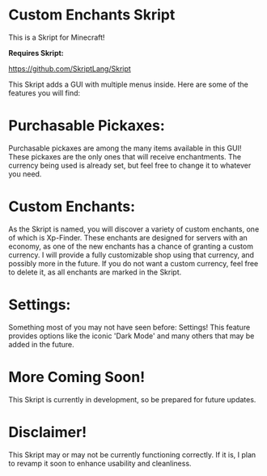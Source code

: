 
# Custom Enchants Skript

This is a Skript for Minecraft!

**Requires Skript:**

https://github.com/SkriptLang/Skript

This Skript adds a GUI with multiple menus inside. Here are some of the features you will find:

# Purchasable Pickaxes:
Purchasable pickaxes are among the many items available in this GUI! These pickaxes are the only ones that will receive enchantments. The currency being used is already set, but feel free to change it to whatever you need.

# Custom Enchants:
As the Skript is named, you will discover a variety of custom enchants, one of which is Xp-Finder. These enchants are designed for servers with an economy, as one of the new enchants has a chance of granting a custom currency. I will provide a fully customizable shop using that currency, and possibly more in the future. If you do not want a custom currency, feel free to delete it, as all enchants are marked in the Skript.

# Settings:
Something most of you may not have seen before: Settings! This feature provides options like the iconic 'Dark Mode' and many others that may be added in the future.

# More Coming Soon!
This Skript is currently in development, so be prepared for future updates.

# Disclaimer!

This Skript may or may not be currently functioning correctly. If it is, I plan to revamp it soon to enhance usability and cleanliness.
